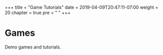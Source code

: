 +++
title = "Game Tutorials"
date = 2019-04-09T20:47:11-07:00
weight = 20
chapter = true
pre = "<i class='fas fa-chess-pawn fa-fw'></i> "
+++

# <i class='fas fa-chess-pawn'></i> Games

Demo games and tutorials.
